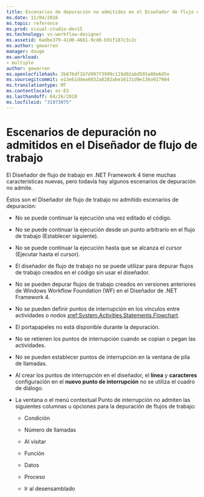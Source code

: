 ```yaml
---
title: Escenarios de depuración no admitidos en el Diseñador de flujo de trabajo
ms.date: 11/04/2016
ms.topic: reference
ms.prod: visual-studio-dev15
ms.technology: vs-workflow-designer
ms.assetid: 6adbe379-41d0-4681-9cd0-b91f187c3c2c
ms.author: gewarren
manager: douge
ms.workload:
- multiple
author: gewarren
ms.openlocfilehash: 2b876df1b7d997f3999c119d02abd593a88e6d5e
ms.sourcegitcommit: e13e61ddea6032a8282abe16131d9e136a927984
ms.translationtype: MT
ms.contentlocale: es-ES
ms.lasthandoff: 04/26/2018
ms.locfileid: "31973075"
---
```

# <a name="unsupported-debugging-scenarios-in-the-workflow-designer"></a>Escenarios de depuración no admitidos en el Diseñador de flujo de trabajo

El Diseñador de flujo de trabajo en .NET Framework 4 tiene muchas características nuevas, pero todavía hay algunos escenarios de depuración no admite.

Éstos son el Diseñador de flujo de trabajo no admitido escenarios de depuración:

-   No se puede continuar la ejecución una vez editado el código.

-   No se puede continuar la ejecución desde un punto arbitrario en el flujo de trabajo (Establecer siguiente).

-   No se puede continuar la ejecución hasta que se alcanza el cursor (Ejecutar hasta el cursor).

-   El diseñador de flujo de trabajo no se puede utilizar para depurar flujos de trabajo creados en el código sin usar el diseñador.

-   No se pueden depurar flujos de trabajo creados en versiones anteriores de Windows Workflow Foundation (WF) en el Diseñador de .NET Framework 4.

-   No se pueden definir puntos de interrupción en los vínculos entre actividades o nodos <xref:System.Activities.Statements.Flowchart>.

-   El portapapeles no está disponible durante la depuración.

-   No se retienen los puntos de interrupción cuando se copian o pegan las actividades.

-   No se pueden establecer puntos de interrupción en la ventana de pila de llamadas.

-   Al crear los puntos de interrupción en el diseñador, el **línea** y **caracteres** configuración en el **nuevo punto de interrupción** no se utiliza el cuadro de diálogo.

-   La ventana o el menú contextual Punto de interrupción no admiten las siguientes columnas u opciones para la depuración de flujos de trabajo:

    -   Condición

    -   Número de llamadas

    -   Al visitar

    -   Función

    -   Datos

    -   Proceso

    -   Ir al desensamblado